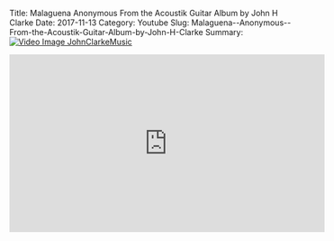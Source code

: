 Title: Malaguena  Anonymous  From the Acoustik Guitar Album by John H Clarke
Date: 2017-11-13
Category: Youtube
Slug: Malaguena--Anonymous--From-the-Acoustik-Guitar-Album-by-John-H-Clarke
Summary: <a href="/Malaguena--Anonymous--From-the-Acoustik-Guitar-Album-by-John-H-Clarke.html/"><img src="https://i.ytimg.com/vi/P3pLBcp1S9E/hqdefault.jpg" alt="Video Image JohnClarkeMusic"></a>

<iframe width="560" height="315" src="https://www.youtube.com/embed/P3pLBcp1S9E" title="YouTube video player" frameborder="0" allow="accelerometer; autoplay; clipboard-write; encrypted-media; gyroscope; picture-in-picture" allowfullscreen></iframe>


